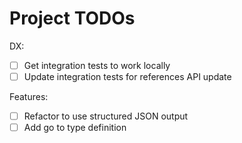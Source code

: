 # Project TODOs

DX:
- [ ] Get integration tests to work locally
- [ ] Update integration tests for references API update

Features:
- [ ] Refactor to use structured JSON output
- [ ] Add go to type definition
